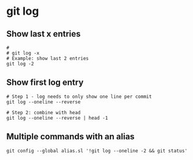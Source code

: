 # git log 

## Show last x entries 

```
# 
# git log -x 
# Example: show last 2 entries 
git log -2 
```

## Show first log entry 

```
# Step 1 - log needs to only show one line per commit 
git log --oneline --reverse 

# Step 2: combine with head 
git log --oneline --reverse | head -1 
```

## Multiple commands with an alias 

```
git config --global alias.sl '!git log --oneline -2 && git status'
```
